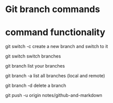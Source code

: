 # Git branch commands

# command functionality

git switch -c <branchname> create a new branch and switch to it

git switch <branchname> switch branches

git branch list your branches

git branch -a list all branches (local and remote)

git branch -d <branchname> delete a branch

git push -u origin notes/github-and-markdown
